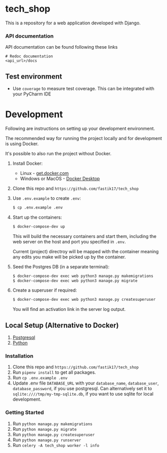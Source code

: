 # tech_shop

This is a repository for a web application developed with Django.

### API documentation

API documentation can be found following these links

```shell script
# Redoc documentation
<api_url>/docs
```

## Test environment

* Use `coverage` to measure test coverage. This can be integrated with your PyCharm IDE

# Development

Following are instructions on setting up your development environment.

The recommended way for running the project locally and for development is using Docker.

It's possible to also run the project without Docker.

1. Install Docker:
   - Linux - [get.docker.com](https://get.docker.com/)
   - Windows or MacOS - [Docker Desktop](https://www.docker.com/products/docker-desktop)
1. Clone this repo and `https://github.com/fastik17/tech_shop`

1. Use `.env.example` to create `.env`:
   ```sh
   $ cp .env.example .env
   ```
1. Start up the containers:

   ```sh
   $ docker-compose-dev up
   ```
  
   This will build the necessary containers and start them, including the web server on the host and port you specified in `.env`.

   Current (project) directroy will be mapped with the container meaning any edits you make will be picked up by the container.

1. Seed the Postgres DB (in a separate terminal):
   ```sh
   $ docker-compose-dev exec web python3 manage.py makemigrations
   $ docker-compose-dev exec web python3 manage.py migrate
   ```
1. Create a superuser if required:
   ```sh
   $ docker-compose-dev exec web python3 manage.py createsuperuser
   ```
   You will find an activation link in the server log output.
   

## Local Setup (Alternative to Docker)

1. [Postgresql](https://www.postgresql.org/download/)
2. [Python](https://www.python.org/downloads/release/python-382/)

### Installation


1. Clone this repo and `https://github.com/fastik17/tech_shop`
2. Run `pipenv install` to get all packages.
3. Run `cp .env.example .env`
4. Update .env file `DATABASE_URL` with your `database_name`, `database_user`, `database_password`, if you use postgresql.
   Can alternatively set it to `sqlite:////tmp/my-tmp-sqlite.db`, if you want to use sqlite for local development.

### Getting Started

1. Run `python manage.py makemigrations`
2. Run `python manage.py migrate`
3. Run `python manage.py createsuperuser`
4. Run `python manage.py runserver`
5. Run `celery -A tech_shop worker -l info`
